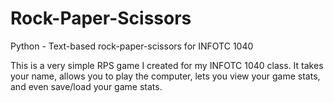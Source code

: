 # Rock-Paper-Scissors
Python - Text-based rock-paper-scissors for INFOTC 1040

This is a very simple RPS game I created for my INFOTC 1040 class. It takes your name, allows you to play the computer, lets you view your game stats, and even save/load your game stats.
